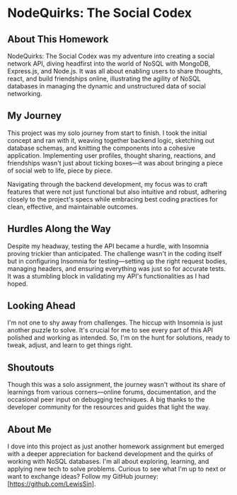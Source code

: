 # NodeQuirks: The Social Codex

## About This Homework

NodeQuirks: The Social Codex was my adventure into creating a social network API, diving headfirst into the world of NoSQL with MongoDB, Express.js, and Node.js. It was all about enabling users to share thoughts, react, and build friendships online, illustrating the agility of NoSQL databases in managing the dynamic and unstructured data of social networking.

## My Journey

This project was my solo journey from start to finish. I took the initial concept and ran with it, weaving together backend logic, sketching out database schemas, and knitting the components into a cohesive application. Implementing user profiles, thought sharing, reactions, and friendships wasn't just about ticking boxes—it was about bringing a piece of social web to life, piece by piece.

Navigating through the backend development, my focus was to craft features that were not just functional but also intuitive and robust, adhering closely to the project's specs while embracing best coding practices for clean, effective, and maintainable outcomes.

## Hurdles Along the Way

Despite my headway, testing the API became a hurdle, with Insomnia proving trickier than anticipated. The challenge wasn't in the coding itself but in configuring Insomnia for testing—setting up the right request bodies, managing headers, and ensuring everything was just so for accurate tests. It was a stumbling block in validating my API's functionalities as I had hoped.

## Looking Ahead

I'm not one to shy away from challenges. The hiccup with Insomnia is just another puzzle to solve. It's crucial for me to see every part of this API polished and working as intended. So, I'm on the hunt for solutions, ready to tweak, adjust, and learn to get things right.

## Shoutouts

Though this was a solo assignment, the journey wasn't without its share of learnings from various corners—online forums, documentation, and the occasional peer input on debugging techniques. A big thanks to the developer community for the resources and guides that light the way.

## About Me

I dove into this project as just another homework assignment but emerged with a deeper appreciation for backend development and the quirks of working with NoSQL databases. I'm all about exploring, learning, and applying new tech to solve problems. Curious to see what I'm up to next or want to exchange ideas? Follow my GitHub journey: [https://github.com/LewisSin].

